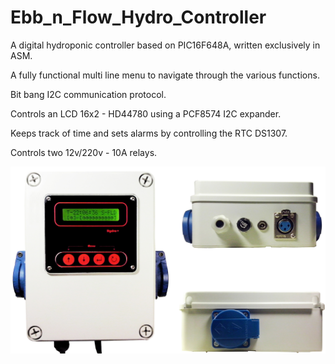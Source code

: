 # Ebb_n_Flow_Hydro_Controller
A digital hydroponic controller based on PIC16F648A, written exclusively in ASM.

A fully functional multi line menu to navigate through the various functions.

Bit bang I2C communication protocol.

Controls an LCD 16x2 - HD44780 using a PCF8574 I2C expander.

Keeps track of time and sets alarms by controlling the RTC DS1307.

Controls two 12v/220v - 10A relays.


![alt text](https://github.com/pargyropoulos/Ebb_n_Flow_Hydro_Controller/blob/1491756b6b6cf188cc4bb7e6894e098b69e607cc/Pics/All.jpg)


